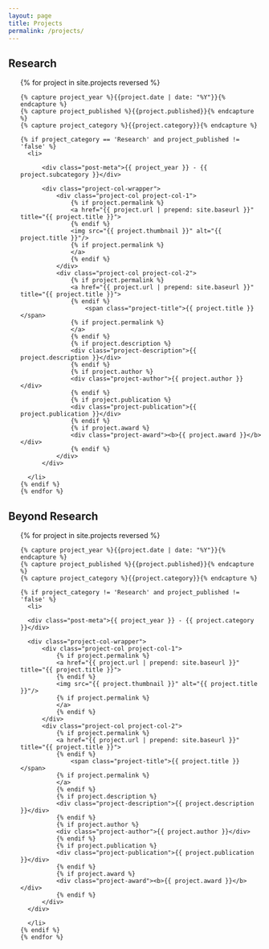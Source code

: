 ```yaml
---
layout: page
title: Projects
permalink: /projects/
---
```


## Research

<div class="project-list">
  <ul>
    {% for project in site.projects reversed %}

    {% capture project_year %}{{project.date | date: "%Y"}}{% endcapture %}
    {% capture project_published %}{{project.published}}{% endcapture %}
    {% capture project_category %}{{project.category}}{% endcapture %}

    {% if project_category == 'Research' and project_published != 'false' %}
      <li>

          <div class="post-meta">{{ project_year }} - {{ project.subcategory }}</div>

          <div class="project-col-wrapper">
              <div class="project-col project-col-1">
                  {% if project.permalink %}
                  <a href="{{ project.url | prepend: site.baseurl }}" title="{{ project.title }}">
                  {% endif %}
                  <img src="{{ project.thumbnail }}" alt="{{ project.title }}"/>
                  {% if project.permalink %}
                  </a>
                  {% endif %}
              </div>
              <div class="project-col project-col-2">
                  {% if project.permalink %}
                  <a href="{{ project.url | prepend: site.baseurl }}" title="{{ project.title }}">
                  {% endif %}
                      <span class="project-title">{{ project.title }}</span>
                  {% if project.permalink %}
                  </a>
                  {% endif %}
                  {% if project.description %}
                  <div class="project-description">{{ project.description }}</div>
                  {% endif %}
                  {% if project.author %}
                  <div class="project-author">{{ project.author }}</div>
                  {% endif %}
                  {% if project.publication %}
                  <div class="project-publication">{{ project.publication }}</div>
                  {% endif %}
                  {% if project.award %}
                  <div class="project-award"><b>{{ project.award }}</b></div>
                  {% endif %}
              </div>
          </div>

      </li>
    {% endif %}
    {% endfor %}
  </ul>
</div>

## Beyond Research

<div class="project-list">
  <ul>
    {% for project in site.projects reversed %}

    {% capture project_year %}{{project.date | date: "%Y"}}{% endcapture %}
    {% capture project_published %}{{project.published}}{% endcapture %}
    {% capture project_category %}{{project.category}}{% endcapture %}

    {% if project_category != 'Research' and project_published != 'false' %}
      <li>

      <div class="post-meta">{{ project_year }} - {{ project.category }}</div>

      <div class="project-col-wrapper">
          <div class="project-col project-col-1">
              {% if project.permalink %}
              <a href="{{ project.url | prepend: site.baseurl }}" title="{{ project.title }}">
              {% endif %}
              <img src="{{ project.thumbnail }}" alt="{{ project.title }}"/>
              {% if project.permalink %}
              </a>
              {% endif %}
          </div>
          <div class="project-col project-col-2">
              {% if project.permalink %}
              <a href="{{ project.url | prepend: site.baseurl }}" title="{{ project.title }}">
              {% endif %}
                  <span class="project-title">{{ project.title }}</span>
              {% if project.permalink %}
              </a>
              {% endif %}
              {% if project.description %}
              <div class="project-description">{{ project.description }}</div>
              {% endif %}
              {% if project.author %}
              <div class="project-author">{{ project.author }}</div>
              {% endif %}
              {% if project.publication %}
              <div class="project-publication">{{ project.publication }}</div>
              {% endif %}
              {% if project.award %}
              <div class="project-award"><b>{{ project.award }}</b></div>
              {% endif %}
          </div>
      </div>

      </li>
    {% endif %}
    {% endfor %}
  </ul>
</div>
